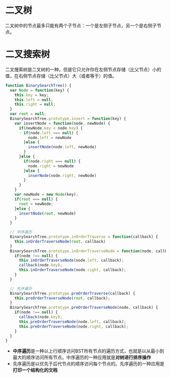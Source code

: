 # 二叉树
二叉树中的节点最多只能有两个子节点：一个是左侧子节点，另一个是右侧子节点。
# 二叉搜索树
二叉搜索树是二叉树的一种，但是它只允许你在左侧节点存储（比父节点）小的值，在右侧节点存储（比父节点）大（或者等于）的值。
```javascript
function BinarySearchTree() {
  var Node = function(key) {
    this.key = key;
    this.left = null;
    this.right = null;
  }
  var root = null;
  BinarySearchTree.prototype.insert = function(key) {
    var insertNode = function(node, newNode) {
      if(newNode.key < node.key) {
        if(node.left === null) {
          node.left = newNode
        }else {
          insertNode(node.left, newNode)
        }
      }else {
        if(node.right === null) {
          node.right = newNode
        }else {
          inserNode(node.right, newNode)
        }
      }
    }
    var newNode = new Node(key);
    if(root === null) {
      root = newNode;
    }else {
      insertNode(root, newNode)
    }
  }

  // 中序遍历
  BinarySearchTree.prototype.inOrderTraverse = function(callback) {
    this.inOrderTraverseNode(root, callback)
  }
  BinarySearchTree.prototype.inOrderTraverseNode = function(node, callback) {
    if(node !== null) {
      this.inOrderTraverseNode(node.left, callback);
      callback(node.key);
      this.inOrderTraverseNode(node.right, callback);
    }
  }

  // 先序遍历
  BinarySearchTree.prototype.preOrderTraverse(callback) {
    this.preOrderTraverseNode(root, callback);
  }
  BinarySearchTree.prototype.preOrderTraverseNode(node, callback) {
    if(node !== null) {
      callback(node.key);
      this.preOrderTraverseNode(node.left, callback);
      this.preOrderTraverseNode(node.right, callback);
    }
  }
}
```

- **中序遍历**是一种以上行顺序访问BST所有节点的遍历方式，也就是以从最小到最大的顺序访问所有节点。中序遍历的一种应用就是**对树进行排序操作**
- 先序遍历是以优先于后代节点的顺序访问每个节点的。先序遍历的一种应用是**打印一个结构化的文档**